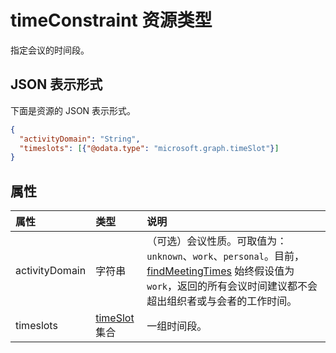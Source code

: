 # <a name="timeconstraint-resource-type"></a>timeConstraint 资源类型

指定会议的时间段。

## <a name="json-representation"></a>JSON 表示形式

下面是资源的 JSON 表示形式。

<!-- {
  "blockType": "resource",
  "optionalProperties": [

  ],
  "@odata.type": "microsoft.graph.timeconstraint"
}-->

```json
{
  "activityDomain": "String",
  "timeslots": [{"@odata.type": "microsoft.graph.timeSlot"}]
}

```
## <a name="properties"></a>属性
| 属性       | 类型    |说明|
|:---------------|:--------|:----------|
|activityDomain|字符串|（可选）会议性质。可取值为：`unknown`、`work`、`personal`。目前，[findMeetingTimes](../api/user_findmeetingtimes.md) 始终假设值为 `work`，返回的所有会议时间建议都不会超出组织者或与会者的工作时间。|
|timeslots|[timeSlot](timeslot.md) 集合|一组时间段。|

<!-- uuid: 8fcb5dbc-d5aa-4681-8e31-b001d5168d79
2015-10-25 14:57:30 UTC -->
<!-- {
  "type": "#page.annotation",
  "description": "timeConstraint resource",
  "keywords": "",
  "section": "documentation",
  "tocPath": ""
}-->